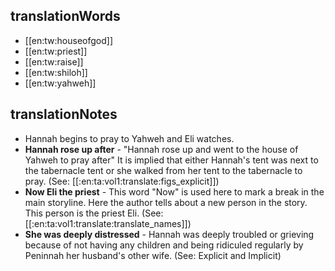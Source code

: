 ## translationWords

* [[en:tw:houseofgod]]
* [[en:tw:priest]]
* [[en:tw:raise]]
* [[en:tw:shiloh]]
* [[en:tw:yahweh]]

## translationNotes

* Hannah begins to pray to Yahweh and Eli watches.
* **Hannah rose up after** - "Hannah rose up and went to the house of Yahweh to pray after" It is implied that either Hannah's tent was next to the tabernacle tent or she walked from her tent to the tabernacle to pray. (See: [[:en:ta:vol1:translate:figs_explicit]])
* **Now Eli the priest** - This word "Now" is used here to mark a break in the main storyline. Here the author tells about a new person in the story. This person is the priest Eli. (See: [[:en:ta:vol1:translate:translate_names]])
* **She was deeply distressed** - Hannah was deeply troubled or grieving because of not having any children and being ridiculed regularly by Peninnah her husband's other wife. (See: Explicit and Implicit)
